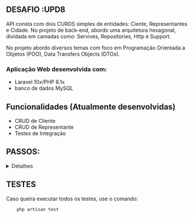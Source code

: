 ## DESAFIO :UPD8

API consta com dois CURDS simples de entidades: Ciente, Representantes e Cidade. No projeto de back-end, abordo uma arquitetura hexagonal, dividada em camadas como: Servives, Repositories, Http e Support.

No projeto abordo diversos temas com foco em Programação Orientada a Objetos (POO), Data Transfers Objects (DTOs).

### Aplicação Web desenvolvida com:<br />

-   Laravel 10x/PHP 8.1x<br />
-   banco de dados MySQL<br/>

## Funcionalidades (Atualmente desenvolvidas)

<ul>
    <li>CRUD de Cliente</li>
    <li>CRUD de Representante</li>
    <li>Testes de Integração</li>
</ul>

## PASSOS:

<details>
<summary>Detalhes</summary>

### Requesitos necessários para executar o projeto:

<ul>
    <li>Instalar o PHP versão 8.1</li>
    <li>Instalar o Laravel versão 10.0</li>
    <li>Instalar o MySQL</li>
    <li>Instalar o composer</li>
    <li>Instalar o Postman ou Insomnia</li>
    <li>Instalar uma IDE de sua escolha (PHPStorm / VSCode)</li>
    <li>Instalar um cliente SQL de sua escolha (DBeaver / PHPMyAdmin / MySQL WorkBench)</li>
</ul>

### Executar o projeto:

<ul>
    <li>Clone o projeto ou baixe o arquivo zip</li>
    <li>Adicione o arquivo .env copiando o arquivo .env.example</li>
    <li>Configure as variáveis de ambiente: Defina as credenciais de banco de dados, informações JWT e outras variáveis em .env exemplo:

    DB_CONNECTION=mysql
    DB_HOST=127.0.0.1
    DB_PORT=3306
    DB_DATABASE=upd8
    DB_USERNAME=root
    DB_PASSWORD=senha

</li>

<li>
    Após configurar o .env, execute os comandos abaixo para criar as chaves do projeto e JWT:

```bash
php artisan key:generate
php artisan jwt:secret
```

</li>

<li>
Após criar as chaves, execute o comando abaixo para criar as tabelas no banco de dados:

```bash
php artisan migrate --seed
```

<li>Assim estara criado um usuario com</li>

```
login: admin@admin.com
senha: 123456
```
</li>

</ul>

### Para iniciar o servidor:
`php artisan serve`
Agora acesse o endereço http://localhost:8000/api/rota em seu Postman ou Insomnia
</details>

## TESTES

Caso queira executar todos os testes, use o comando:

```
    php artisan test
```
